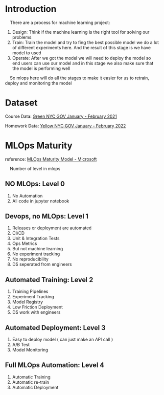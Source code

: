 # Introduction 

&nbsp;&nbsp;&nbsp;&nbsp;There are a process for machine learning project:

1. Design: Think if the machine learning is the right tool for solving our problems 
2. Train: Train the model and try to fing the best possible model we do a lot of different experiments here. And the result of this stage is we have model to used
3. Operate: After we got the model we will need to deploy the model so end users can use our model and in this stage we also make sure that the model is performing well

&nbsp;&nbsp;&nbsp;&nbsp;So mlops here will do all the stages to make it easier for us to retrain, deploy and monitoring the model

# Dataset

Course Data: [Green NYC GOV January - February 2021](https://www.nyc.gov/site/tlc/about/tlc-trip-record-data.page)

Homework Data: [Yellow NYC GOV January - February 2022](https://www.nyc.gov/site/tlc/about/tlc-trip-record-data.page)

# MLOps Maturity 

reference: [MLOps Maturity Model - Microsoft](https://learn.microsoft.com/en-us/azure/architecture/example-scenario/mlops/mlops-maturity-model#:~:text=The%20MLOps%20maturity%20model%20helps%20clarify%20the%20Development,existing%20organization%27s%20attempt%20to%20implement%20such%20an%20environment.)

&nbsp;&nbsp;&nbsp;&nbsp;Number of level in mlops

## NO MLOps: Level 0

1. No Automation
2. All code in jupyter notebook

## Devops, no MLOps: Level 1

1. Releases or deployment are automated
2. CI/CD
3. Unit & Integration Tests
4. Ops Metrics
5. But not machine learning
6. No experiment tracking
7. No reproducibility
8. DS seperated from engineers

## Automated Training: Level 2

1. Training Pipelines
2. Experiment Tracking
3. Model Registry
4. Low Friction Deployment
5. DS work with engineers

## Automated Deployment: Level 3

1. Easy to deploy model ( can just make an API call )
2. A/B Test 
3. Model Monitoring

## Full MLOps Automation: Level 4

1. Automatic Training
2. Automatic re-train
3. Automatic Deployment